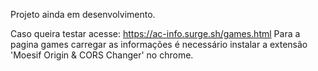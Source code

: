 Projeto ainda em desenvolvimento.

Caso queira testar acesse: https://ac-info.surge.sh/games.html
Para a pagina games carregar as informações é necessário instalar a extensão 'Moesif Origin & CORS Changer' no chrome.